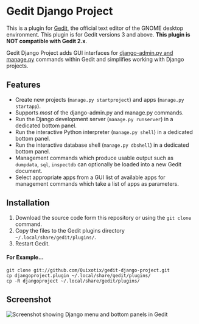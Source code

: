 Gedit Django Project
====================

This is a plugin for [Gedit][2], the official text editor of the GNOME desktop
environment. This plugin is for Gedit versions 3 and above. **This plugin is NOT
compatible with Gedit 2.x**.

Gedit Django Project adds GUI interfaces for [django-admin.py and manage.py][1] 
commands within Gedit and simplifies working with Django projects.


Features
--------

* Create new projects (`manage.py startproject`) and apps (`manage.py startapp`).
* Supports *most* of the django-admin.py and manage.py commands.
* Run the Django development server (`manage.py runserver`) in a dedicated bottom panel.
* Run the interactive Python interpreter (`manage.py shell`) in a dedicated 
  bottom panel.
* Run the interactive database shell (`manage.py dbshell`) in a dedicated bottom
  panel.
* Management commands which produce usable output such as `dumpdata`, `sql`,
  `inspectdb` can optionally be loaded into a new Gedit document.
* Select appropriate apps from a GUI list of available apps for management
  commands which take a list of apps as parameters.


Installation
------------

1. Download the source code form this repository or using the `git clone` command.
2. Copy the files to the Gedit plugins directory `~/.local/share/gedit/plugins/`.
3. Restart Gedit.

#### For Example...

    git clone git://github.com/Quixotix/gedit-django-project.git
    cp djangoproject.plugin ~/.local/share/gedit/plugins/
    cp -R djangoproject ~/.local/share/gedit/plugins/
    



Screenshot
----------

![Screenshot showing Django menu and bottom panels in Gedit][3]

[1]: http://docs.djangoproject.com/en/dev/ref/django-admin/
[2]: http://www.gedit.org
[3]: http://www.micahcarrick.com/images/gedit-django-project/gedit-django-project.jpg


